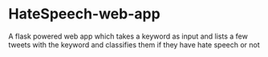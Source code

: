 # HateSpeech-web-app
A flask powered web app which takes a keyword as input and lists a few tweets with the keyword and classifies them if they have hate speech or not
